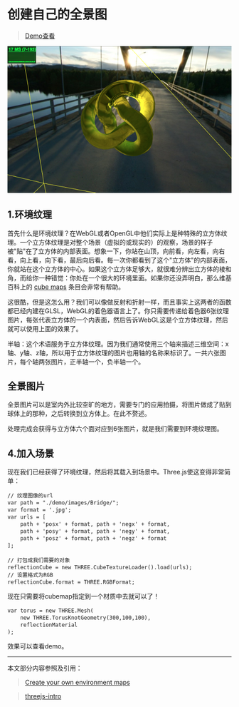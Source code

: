 # 创建自己的全景图

> [Demo查看](http://codeffe.com/demo/hello-threejs/hello-cubemap.html)

![cubemap](./images/cubemap.png)

## 1.环境纹理

首先什么是环境纹理？在WebGL或者OpenGL中他们实际上是种特殊的立方体纹理。一个立方体纹理是对整个场景（虚拟的或现实的）的观察，场景的样子被"贴"在了立方体的内部表面。想象一下，你站在山顶，向前看，向左看，向右看，向上看，向下看，最后向后看。每一次你都看到了这个"立方体"的内部表面，你就站在这个立方体的中心。如果这个立方体足够大，就很难分辨出立方体的棱和角，而给你一种错觉：你处在一个很大的环境里面。如果你还没弄明白，那么维基百科上的 [cube maps](http://en.wikipedia.org/wiki/Cube_mapping) 条目会非常有帮助。

这很酷，但是这怎么用？我们可以像做反射和折射一样，而且事实上这两者的函数都已经内建在GLSL，WebGL的着色器语言上了。你只需要传递给着色器6张纹理图片，每张代表立方体的一个内表面，然后告诉WebGL这是个立方体纹理，然后就可以使用上面的效果了。

半轴：这个术语服务于立方体纹理。因为我们通常使用三个轴来描述三维空间：x轴、y轴、z轴，所以用于立方体纹理的图片也用轴的名称来标识了。一共六张图片，每个轴两张图片，正半轴一个，负半轴一个。

## 全景图片

全景图片可以是室内外比较空旷的地方，需要专门的应用拍摄，将图片做成了贴到球体上的那种，之后转换到立方体上。在此不赘述。

处理完成会获得与立方体六个面对应到6张图片，就是我们需要到环境纹理图。

## 4.加入场景

现在我们已经获得了环境纹理，然后将其载入到场景中。Three.js使这变得非常简单：

```
// 纹理图像的url
var path = "./demo/images/Bridge/";
var format = '.jpg';
var urls = [
    path + 'posx' + format, path + 'negx' + format,
    path + 'posy' + format, path + 'negy' + format,
    path + 'posz' + format, path + 'negz' + format
];

// 打包成我们需要的对象
reflectionCube = new THREE.CubeTextureLoader().load(urls);
// 设置格式为RGB
reflectionCube.format = THREE.RGBFormat;
```

现在只需要将cubemap指定到一个材质中去就可以了！

```
var torus = new THREE.Mesh(
    new THREE.TorusKnotGeometry(300,100,100),
    reflectionMaterial
);
```

效果可以查看demo。

--------------------------------------------------------------------------------

本文部分内容参照及引用：

> [Create your own environment maps](https://aerotwist.com/tutorials/create-your-own-environment-maps/)

> [threejs-intro](http://davidscottlyons.com/threejs-intro/)
